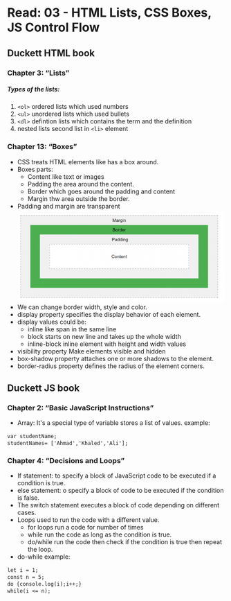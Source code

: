 # Read: 03 - HTML Lists, CSS Boxes, JS Control Flow

## Duckett HTML book

### Chapter 3: “Lists” 

##### Types of the lists:
1. `<ol>` ordered lists which used numbers 
2. `<ul>` unordered lists which used bullets 
3. `<dl>` defintion lists which contains the term and the definition 
4. nested lists second list in `<li>` element

### Chapter 13: “Boxes” 

- CSS treats HTML elements like has a box around. 
- Boxes parts: 
    - Content like text or images 
    - Padding the area around the content. 
    - Border which goes around the padding and content
    - Margin thw area outside the border.
- Padding and margin are transparent
![Box Parts](R0c150fee87c95feb6aa4665012605450.png "Box")
- We can change border width, style and color.
- display property specifies the display behavior of each element.
- display values could be:
    - inline like span in the same line
    - block starts on new line and takes up the whole width
    - inline-block inline element with height and width values
- visibility property Make elements visible and hidden
- box-shadow property attaches one or more shadows to the element.
- border-radius property defines the radius of the element corners.


## Duckett JS book

### Chapter 2: “Basic JavaScript Instructions”
 
- Array: It's a special type of variable stores a list of values. 
  example:
   
```
var studentName; 
studentNames= ['Ahmad','Khaled','Ali'];

```

### Chapter 4: “Decisions and Loops”

- If statement: to specify a block of JavaScript code to be executed if a condition is true.
- else statement: o specify a block of code to be executed if the condition is false.
- The switch statement executes a block of code depending on different cases.
- Loops used to run the code with a different value.
    - for loops run a code for number of times
    - while run the code as long as the condition is true.
    - do/while run the code then check if the condition is true then repeat the loop.
- do-while example:
````````
let i = 1;
const n = 5;
do {console.log(i);i++;} 
while(i <= n);

 ````````